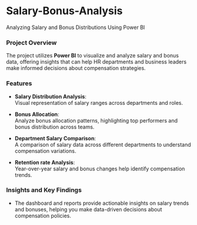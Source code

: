 # Salary-Bonus-Analysis
Analyzing Salary and Bonus Distributions Using Power BI

### Project Overview

The project utilizes **Power BI** to visualize and analyze salary and bonus data, offering insights that can help HR departments and business leaders make informed decisions about compensation strategies.


### Features

- **Salary Distribution Analysis**:  
  Visual representation of salary ranges across departments and roles.
  
- **Bonus Allocation**:  
  Analyze bonus allocation patterns, highlighting top performers and bonus distribution across teams.

- **Department Salary Comparison**:  
  A comparison of salary data across different departments to understand compensation variations.

- **Retention rate Analysis**:  
  Year-over-year salary and bonus changes help identify compensation trends.

### Insights and Key Findings

- The dashboard and reports provide actionable insights on salary trends and bonuses, helping you make data-driven decisions about compensation policies.
